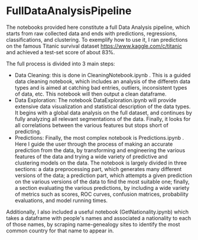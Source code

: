 # FullDataAnalysisPipeline
The notebooks provided here constitute a full Data Analysis pipeline, which starts from raw collected data and ends with predictions, regressions, classifications, and clustering. To exemplify how to use it, I ran predictions on the famous Titanic survival dataset https://www.kaggle.com/c/titanic and achieved a test-set score of about 83%.

The full process is divided into 3 main steps:
 - Data Cleaning: this is done in CleaningNotebook.ipynb . This is a guided data cleaning notebook, which includes an analysis of the differetn data types and is aimed at catching bad entries, outliers, inconsistent types of data, etc. This notebook will then output a clean dataframe.
 - Data Exploration: The notebook DataExploration.ipynb will provide extensive data visualization and statistical description of the data types. It begins with a global data analysis on the full dataset, and continues by fully analyzing all relevant segmentations of the data. Finally, it looks for all correlations between the various features but stops short of predicting.
 - Predictions: Finally, the most complex notebook is Predictions.ipynb . Here I guide the user through the process of making an accurate prediction from the data, by transforming and engineering the various features of the data and trying a wide variety of predictive and clustering models on the data. The notebook is largely divided in three sections: a data preprocessing part, which generates many different versions of the data; a prediction part, which attempts a given prediction on the various versions of the data to find the most suitable one; finally, a section evaluating the various predictions, by including a wide variety of metrics such as scores, ROC curves, confusion matrices, probability evaluations, and model running times.
 
Additionally, I also included a useful notebook (GetNationality.ipynb) which takes a dataframe with people's names and associated a nationality to each of those names, by scraping name-genealogy sites to identify the most common country for that name to appear in.
